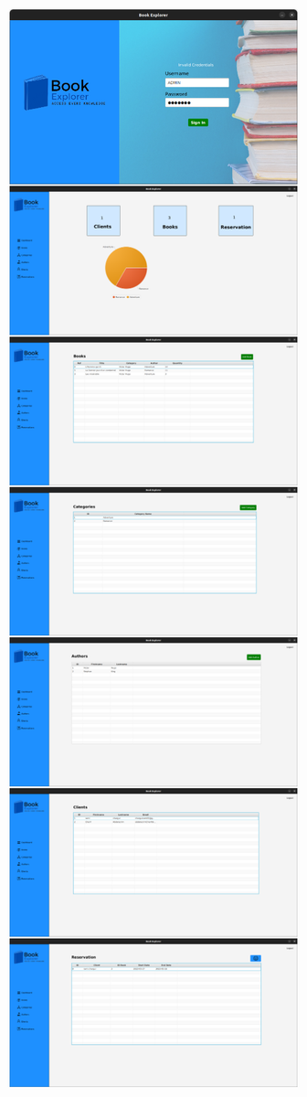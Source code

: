 <img src="./assets/login.png">
<img src="./assets/dashboard.png">
<img src="./assets/books.png">
<img src="./assets/categories.png">
<img src="./assets/authors.png">
<img src="./assets/clients.png">
<img src="./assets/reservations.png">